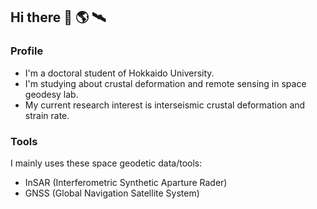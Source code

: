 ## Hi there 👋 🌎 🛰️

### Profile
- I'm a doctoral student of Hokkaido University.
- I'm studying about crustal deformation and remote sensing in space geodesy lab.
- My current research interest is interseismic crustal deformation and strain rate.
### Tools
I mainly uses these space geodetic data/tools:
- InSAR (Interferometric Synthetic Aparture Rader)
- GNSS (Global Navigation Satellite System)

<!--
**nagaoka919/nagaoka919** is a ✨ _special_ ✨ repository because its `README.md` (this file) appears on your GitHub profile.

Here are some ideas to get you started:

- 🔭 I’m currently working on ...
- 🌱 I’m currently learning ...
- 👯 I’m looking to collaborate on ...
- 🤔 I’m looking for help with ...
- 💬 Ask me about ...
- 📫 How to reach me: ...
- 😄 Pronouns: ...
- ⚡ Fun fact: ...
-->
